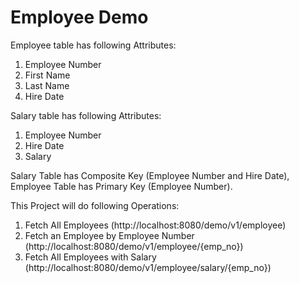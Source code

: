 # Employee Demo
Employee table has following Attributes:
1. Employee Number
2. First Name
3. Last Name
4. Hire Date

Salary table has following Attributes:
1. Employee Number
2. Hire Date
3. Salary

Salary Table has Composite Key (Employee Number and Hire Date), Employee Table has Primary Key (Employee Number).

This Project will do following Operations:
1. Fetch All Employees (http://localhost:8080/demo/v1/employee)
2. Fetch an Employee by Employee Number (http://localhost:8080/demo/v1/employee/{emp_no})
3. Fetch All Employees with Salary (http://localhost:8080/demo/v1/employee/salary/{emp_no})
